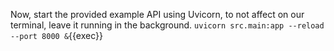 Now, start the provided example API using Uvicorn, to not affect on our terminal, leave it running in the background.
`uvicorn src.main:app --reload --port 8000 &`{{exec}}
